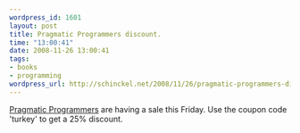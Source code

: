 ```yaml
--- 
wordpress_id: 1601
layout: post
title: Pragmatic Programmers discount.
time: "13:00:41"
date: 2008-11-26 13:00:41
tags: 
- books
- programming
wordpress_url: http://schinckel.net/2008/11/26/pragmatic-programmers-discount/
---
```

[Pragmatic Programmers][1] are having a sale this Friday. Use the coupon code 'turkey' to get a 25% discount.

   [1]: http://pragprog.com/

